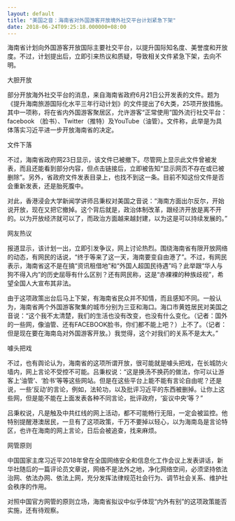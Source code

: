 ```yaml
---
layout: default
title: "美国之音：海南省对外国游客开放境外社交平台计划紧急下架"
date: 2018-06-24T09:25:18.000000+08:00
---
```


海南省计划向外国游客开放国际主要社交平台，以提升国际知名度、美誉度和开放度。不过，计划提出后，立即引来热议和质疑，导致相关文件紧急下架，去向不明。

大胆开放

部分开放海外社交平台的消息，来自海南省政府6月21日公开发表的文件。题为《提升海南旅游国际化水平三年行动计划》的文件提出了6大类，25项开放措施。其中一项称，将在省内外国游客聚居区，允许游客“正常使用”国外流行社交平台：facebook （脸书）、Twitter（推特）及YouTube（油管）。文件称，此举是为具体落实习近平进一步开放海南省的决定。

文件下落

不过，海南省政府网23日显示，该文件已被撤下。尽管网上显示此文件曾被发表，而且还能看到部分内容，但点击链接后，立即被告知“显示网页不存在或已被删除”。另外，省政府文件发表目录上，也找不到这一条。目前不知这份文件是否会重新发表，还是胎死腹中。

对此，香港浸会大学新闻学讲师吕秉权对美国之音说：“海南方面出尔反尔，开始说开放，现在又把它撤掉。这个背后就是，政治体制改革，跟经济开放是离不开的。以为开放经济就可以了，而政治方面越来越封建，以为这是可以持续发展的。”

网友热议

报道显示，该计划一出，立即引发争议，网上讨论热烈。围绕海南省有限开放网络的动态，有网民的话说，“终于等来了这一天，海南要变自由港了”。不过，有网民表示，海南省这不是在搞“资讯租借地”和“外国人超国民待遇”吗？此举跟“华人与狗不得入内”的历史屈辱有什么区别？还有网民称，这是“赤裸裸的种族歧视”，希望全国人大宣布其非法。

由于这项政策出台后马上下架，有海南省民众并不知情，而且感知不同。一般认为，海南省两个外国游客聚集的城市分别为三亚和海口。海口市黄姓居民对美国之音说：“这个我不太清楚，我们的生活也没有改变，也没有什么变化。（记者：国外的一些网，像油管、还有FACEBOOK脸书，你们都不能上吧？）上不了。（记者：但是现在要在海南岛对外国游客开放。）我觉得，这个对我们的关系不是太大。”

噱头把戏

不过，也有舆论认为，海南省的这项所谓开放，很可能就是噱头把戏，在长城防火墙内，网上言论不受控不可能。吕秉权说：“这是换汤不换药的做法，你可以让游客上‘油管’、‘脸书’等等这些网站。但是在这些平台上能不能有言论自由呢？还是说，一些‘反动’的言论，例如，法轮功，以及批评习近平的东西被删掉。让你上这些网，但是能不能在上面发表各种不同言论，批评政府，‘妄议中央’等？”

吕秉权说，凡是触及中共红线的网上活动，都不可能畅行无阻，一定会被监控。他特别提醒港澳居民，一旦有了这项政策，千万不要掉以轻心，以为海南岛是言论特区，也许在海南的网上言论，日后会被追查，找来麻烦。

网管原则

中国国家主席习近平2018年曾在全国网络安全和信息化工作会议上发表讲话，新华社随后的一篇评论员文章说，网络不是法外之地，净化网络空间，必须坚持依法治网、依法办网、依法上网，充分发挥法律规范社会行为、调节社会关系、维护社会秩序的作用。

对照中国官方网管的原则立场，海南省拟议中似乎体现“内外有别”的这项政策能否实施，还有待观察。

